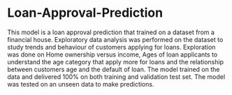 # Loan-Approval-Prediction
This model is a loan approval prediction that trained on a dataset from a financial house. 
Exploratory data analysis was performed on the dataset to study trends and behaviour of customers applying for loans. 
Exploration was done on Home ownership versus income, Ages of loan applicants to understand the age category that apply more for loans and the relationship between customers age and the default of loan.
The model trained on the data and delivered 100% on both training and validation test set.
The model was tested on an unseen data to make predictions.
